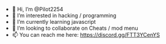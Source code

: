 - 👋 Hi, I’m @Pilot2254
- 👀 I’m interested in hacking / programming
- 🌱 I’m currently learning javascript
- 💞️ I’m looking to collaborate on Cheats / mod menu
- 📫 You can reach me here: https://discord.gg/FTT3YCenYS

<!---
Pilot2254/Pilot2254 is a ✨ special ✨ repository because its `README.md` (this file) appears on your GitHub profile.
You can click the Preview link to take a look at your changes.
--->

